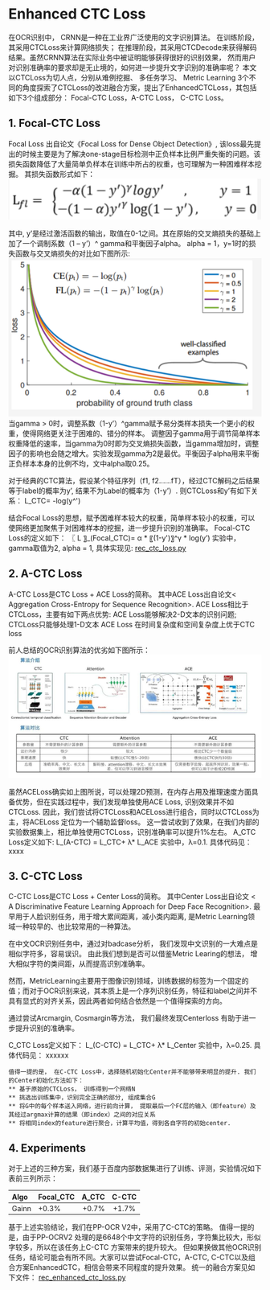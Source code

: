 # Enhanced CTC Loss

在OCR识别中， CRNN是一种在工业界广泛使用的文字识别算法。 在训练阶段，其采用CTCLoss来计算网络损失； 在推理阶段，其采用CTCDecode来获得解码结果。虽然CRNN算法在实际业务中被证明能够获得很好的识别效果， 然而用户对识别准确率的要求却是无止境的，如何进一步提升文字识别的准确率呢？ 本文以CTCLoss为切人点，分别从难例挖掘、 多任务学习、 Metric Learning 3个不同的角度探索了CTCLoss的改进融合方案，提出了EnhancedCTCLoss，其包括如下3个组成部分： Focal-CTC Loss，A-CTC Loss， C-CTC Loss。

## 1. Focal-CTC Loss
Focal Loss 出自论文《Focal Loss for Dense Object Detection》, 该loss最先提出的时候主要是为了解决one-stage目标检测中正负样本比例严重失衡的问题。该损失函数降低了大量简单负样本在训练中所占的权重，也可理解为一种困难样本挖掘。
其损失函数形式如下：
    ![Image text](./focal_loss_formula.png)
 
其中,  y’是经过激活函数的输出，取值在0-1之间。其在原始的交叉熵损失的基础上加了一个调制系数（1 – y’）^ gamma和平衡因子alpha。 alpha = 1，y=1时的损失函数与交叉熵损失的对比如下图所示:     
    ![Image text](./focal_loss_image.png)
当gamma > 0时，调整系数（1-y’）^gamma赋予易分类样本损失一个更小的权重，使得网络更关注于困难的、错分的样本。 调整因子gamma用于调节简单样本权重降低的速率，当gamma为0时即为交叉熵损失函数，当gamma增加时，调整因子的影响也会随之增大。实验发现gamma为2是最优。平衡因子alpha用来平衡正负样本本身的比例不均，文中alpha取0.25。

对于经典的CTC算法，假设某个特征序列（f1, f2……fT），经过CTC解码之后结果等于label的概率为y’, 结果不为Label的概率为（1-y’）. 则CTCLoss和y’有如下关系：
                L_CTC= -log⁡(y^')

结合Focal Loss的思想，赋予困难样本较大的权重，简单样本较小的权重，可以使网络更加聚焦于对困难样本的挖掘，进一步提升识别的准确率。 Focal-CTC Loss的定义如下：
                〖  L 〗_(Focal_CTC)= α * 〖(1-y')〗^γ   * log(y’)
实验中，gamma取值为2, alpha = 1, 具体实现见:  [rec_ctc_loss.py](../../ppocr/losses/rec_ctc_loss.py)

## 2. A-CTC Loss
A-CTC Loss是CTC Loss + ACE Loss的简称。 其中ACE Loss出自论文< Aggregation Cross-Entropy for Sequence Recognition>.  ACE Loss相比于CTCLoss，主要有如下两点优势: 
	ACE Loss能够解决2-D文本的识别问题;  CTCLoss只能够处理1-D文本
	ACE Loss 在时间复杂度和空间复杂度上优于CTC loss

前人总结的OCR识别算法的优劣如下图所示：
![Image text](./rec_algo_compare.png)
 
虽然ACELoss确实如上图所说，可以处理2D预测，在内存占用及推理速度方面具备优势，但在实践过程中，我们发现单独使用ACE Loss,  识别效果并不如CTCLoss.  因此，我们尝试将CTCLoss和ACELoss进行组合，同时以CTCLoss为主，将ACELoss 定位为一个辅助监督loss。 这一尝试收到了效果，在我们内部的实验数据集上，相比单独使用CTCLoss，识别准确率可以提升1%左右。
A_CTC Loss定义如下: 
                    L_(A-CTC)  =  L_CTC+  λ* L_ACE
   实验中，λ=0.1.  具体代码见： xxxx

## 3. C-CTC Loss
C-CTC Loss是CTC Loss + Center Loss的简称。 其中Center Loss出自论文 < A Discriminative Feature Learning Approach for Deep Face Recognition>.  最早用于人脸识别任务，用于增大累间距离，减小类内距离,  是Metric Learning领域一种较早的、也比较常用的一种算法。 

在中文OCR识别任务中，通过对badcase分析， 我们发现中文识别的一大难点是相似字符多，容易误识。 由此我们想到是否可以借鉴Metric Learing的想法， 增大相似字符的类间距，从而提高识别准确率。

然而，MetricLearning主要用于图像识别领域，训练数据的标签为一个固定的值；而对于OCR识别来说，其本质上是一个序列识别任务，特征和label之间并不具有显式的对齐关系，因此两者如何结合依然是一个值得探索的方向。

通过尝试Arcmargin, Cosmargin等方法， 我们最终发现Centerloss 有助于进一步提升识别的准确率。

C_CTC Loss定义如下：
L_(C-CTC)  =  L_CTC+  λ* L_Center
实验中，λ=0.25.  具体代码见： xxxxxx
  
    值得一提的是， 在C-CTC Loss中，选择随机初始化Center并不能够带来明显的提升. 我们的Center初始化方法如下：
	** 基于原始的CTCLoss， 训练得到一个网络N
	** 挑选出训练集中，识别完全正确的部分, 组成集合G
	** 将G中的每个样本送入网络，进行前向计算， 提取最后一个FC层的输入（即feature）及其经过argmax计算的结果（即index）之间的对应关系
	** 将相同index的feature进行聚合，计算平均值，得到各自字符的初始center. 
    
## 4. Experiments
对于上述的三种方案，我们基于百度内部数据集进行了训练、评测，实验情况如下表前三列所示：

|Algo| Focal_CTC | A_CTC | C-CTC |
|:------| :------| ------: | :------: |
|Gainn| +0.3% | +0.7% | +1.7% | 

基于上述实验结论，我们在PP-OCR V2中，采用了C-CTC的策略。 值得一提的是，由于PP-OCRV2 处理的是6648个中文字符的识别任务，字符集比较大，形似字较多，所以在该任务上C-CTC 方案带来的提升较大。 但如果换做其他OCR识别任务，结论可能会有所不同。大家可以尝试Focal-CTC，A-CTC, C-CTC以及组合方案EnhancedCTC，相信会带来不同程度的提升效果。
统一的融合方案见如下文件： [rec_enhanced_ctc_loss.py](../../ppocr/losses/rec_enhanced_ctc_loss.py)